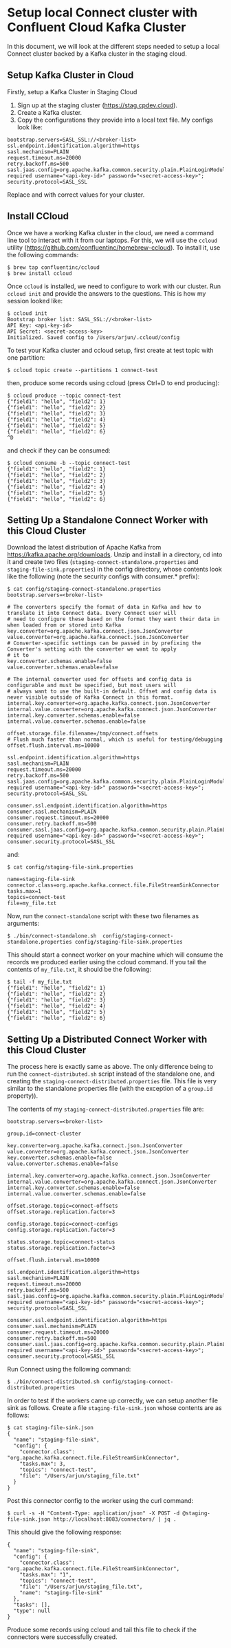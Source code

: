 # Setup local Connect cluster with Confluent Cloud Kafka Cluster

In this document, we will look at the different steps needed to setup a local Connect cluster 
backed by a Kafka cluster in the staging cloud. 

## Setup Kafka Cluster in Cloud

Firstly, setup a Kafka Cluster in Staging Cloud
1. Sign up at the staging cluster (https://stag.cpdev.cloud).
2. Create a Kafka cluster.
3. Copy the configurations they provide into a local text file. My configs look like:

```
bootstrap.servers=SASL_SSL://<broker-list>
ssl.endpoint.identification.algorithm=https
sasl.mechanism=PLAIN
request.timeout.ms=20000
retry.backoff.ms=500
sasl.jaas.config=org.apache.kafka.common.security.plain.PlainLoginModule required username="<api-key-id>" password="<secret-access-key>";
security.protocol=SASL_SSL
```

Replace <api-key-id> and <secret-access-key> with correct values for your cluster.

## Install CCloud

Once we have a working Kafka cluster in the cloud, we need a command line tool to interact with it from 
our laptops. For this, we will use the `ccloud` utility (https://github.com/confluentinc/homebrew-ccloud). 
To install it, use the following commands: 

```
$ brew tap confluentinc/ccloud
$ brew install ccloud
```

Once `ccloud` is installed, we need to configure to work with our cluster. Run `ccloud init` and provide 
the answers to the questions. This is how my session looked like:

```
$ ccloud init
Bootstrap broker list: SASL_SSL://<broker-list>
API Key: <api-key-id>
API Secret: <secret-access-key>
Initialized. Saved config to /Users/arjun/.ccloud/config
```

To test your Kafka cluster and ccloud setup, first create at test topic with one partition:

```
$ ccloud topic create --partitions 1 connect-test
```

then, produce some records using ccloud (press Ctrl+D to end producing):

```
$ ccloud produce --topic connect-test
{"field1": "hello", "field2": 1}
{"field1": "hello", "field2": 2}
{"field1": "hello", "field2": 3}
{"field1": "hello", "field2": 4}
{"field1": "hello", "field2": 5}
{"field1": "hello", "field2": 6}
^D
```

and check if they can be consumed: 

```
$ ccloud consume -b --topic connect-test
{"field1": "hello", "field2": 1}
{"field1": "hello", "field2": 2}
{"field1": "hello", "field2": 3}
{"field1": "hello", "field2": 4}
{"field1": "hello", "field2": 5}
{"field1": "hello", "field2": 6}
```

## Setting Up a Standalone Connect Worker with this Cloud Cluster

Download the latest distribution of Apache Kafka from https://kafka.apache.org/downloads. Unzip 
and install in a directory, cd into it and create two files (`staging-connect-standalone.properties` 
and `staging-file-sink.properties`) in the config directory, whose contents look like the following 
(note the security configs with consumer.* prefix):

```
$ cat config/staging-connect-standalone.properties
bootstrap.servers=<broker-list>

# The converters specify the format of data in Kafka and how to translate it into Connect data. Every Connect user will
# need to configure these based on the format they want their data in when loaded from or stored into Kafka
key.converter=org.apache.kafka.connect.json.JsonConverter
value.converter=org.apache.kafka.connect.json.JsonConverter
# Converter-specific settings can be passed in by prefixing the Converter's setting with the converter we want to apply
# it to
key.converter.schemas.enable=false
value.converter.schemas.enable=false

# The internal converter used for offsets and config data is configurable and must be specified, but most users will
# always want to use the built-in default. Offset and config data is never visible outside of Kafka Connect in this format.
internal.key.converter=org.apache.kafka.connect.json.JsonConverter
internal.value.converter=org.apache.kafka.connect.json.JsonConverter
internal.key.converter.schemas.enable=false
internal.value.converter.schemas.enable=false

offset.storage.file.filename=/tmp/connect.offsets
# Flush much faster than normal, which is useful for testing/debugging
offset.flush.interval.ms=10000

ssl.endpoint.identification.algorithm=https
sasl.mechanism=PLAIN
request.timeout.ms=20000
retry.backoff.ms=500
sasl.jaas.config=org.apache.kafka.common.security.plain.PlainLoginModule required username="<api-key-id>" password="<secret-access-key>";
security.protocol=SASL_SSL

consumer.ssl.endpoint.identification.algorithm=https
consumer.sasl.mechanism=PLAIN
consumer.request.timeout.ms=20000
consumer.retry.backoff.ms=500
consumer.sasl.jaas.config=org.apache.kafka.common.security.plain.PlainLoginModule required username="<api-key-id>" password="<secret-access-key>";
consumer.security.protocol=SASL_SSL
```

and: 

```
$ cat config/staging-file-sink.properties

name=staging-file-sink
connector.class=org.apache.kafka.connect.file.FileStreamSinkConnector
tasks.max=1
topics=connect-test
file=my_file.txt
```

Now, run the `connect-standalone` script with these two filenames as arguments:

```
$ ./bin/connect-standalone.sh  config/staging-connect-standalone.properties config/staging-file-sink.properties
```

This should start a connect worker on your machine which will consume the records we produced earlier 
using the ccloud command. If you tail the contents of `my_file.txt`, it should be the following:

```
$ tail -f my_file.txt
{"field1": "hello", "field2": 1}
{"field1": "hello", "field2": 2}
{"field1": "hello", "field2": 3}
{"field1": "hello", "field2": 4}
{"field1": "hello", "field2": 5}
{"field1": "hello", "field2": 6}
```

## Setting Up a Distributed Connect Worker with this Cloud Cluster

The process here is exactly same as above. The only difference being to run the `connect-distributed.sh` 
script instead of the standalone one, and creating the `staging-connect-distributed.properties` file. This 
file is very similar to the standalone properties file (with the exception of a `group.id` property)).

The contents of my `staging-connect-distributed.properties` file are:

```
bootstrap.servers=<broker-list>

group.id=connect-cluster

key.converter=org.apache.kafka.connect.json.JsonConverter
value.converter=org.apache.kafka.connect.json.JsonConverter
key.converter.schemas.enable=false
value.converter.schemas.enable=false

internal.key.converter=org.apache.kafka.connect.json.JsonConverter
internal.value.converter=org.apache.kafka.connect.json.JsonConverter
internal.key.converter.schemas.enable=false
internal.value.converter.schemas.enable=false

offset.storage.topic=connect-offsets
offset.storage.replication.factor=3

config.storage.topic=connect-configs
config.storage.replication.factor=3

status.storage.topic=connect-status
status.storage.replication.factor=3

offset.flush.interval.ms=10000

ssl.endpoint.identification.algorithm=https
sasl.mechanism=PLAIN
request.timeout.ms=20000
retry.backoff.ms=500
sasl.jaas.config=org.apache.kafka.common.security.plain.PlainLoginModule required username="<api-key-id>" password="<secret-access-key>";
security.protocol=SASL_SSL

consumer.ssl.endpoint.identification.algorithm=https
consumer.sasl.mechanism=PLAIN
consumer.request.timeout.ms=20000
consumer.retry.backoff.ms=500
consumer.sasl.jaas.config=org.apache.kafka.common.security.plain.PlainLoginModule required username="<api-key-id>" password="<secret-access-key>";
consumer.security.protocol=SASL_SSL
```

Run Connect using the following command:

```
$ ./bin/connect-distributed.sh config/staging-connect-distributed.properties
```

In order to test if the workers came up correctly, we can setup another file sink as follows. 
Create a file `staging-file-sink.json` whose contents are as follows:

```
$ cat staging-file-sink.json
{
  "name": "staging-file-sink",
  "config": {
    "connector.class": "org.apache.kafka.connect.file.FileStreamSinkConnector",
    "tasks.max": 3,
    "topics": "connect-test",
    "file": "/Users/arjun/staging_file.txt"
  }
}
```

Post this connector config to the worker using the curl command:

```
$ curl -s -H "Content-Type: application/json" -X POST -d @staging-file-sink.json http://localhost:8083/connectors/ | jq .
```

This should give the following response:

```
{
  "name": "staging-file-sink",
  "config": {
    "connector.class": "org.apache.kafka.connect.file.FileStreamSinkConnector",
    "tasks.max": "1",
    "topics": "connect-test",
    "file": "/Users/arjun/staging_file.txt",
    "name": "staging-file-sink"
  },
  "tasks": [],
  "type": null
}
```

Produce some records using ccloud and tail this file to check if the connectors were successfully created.
